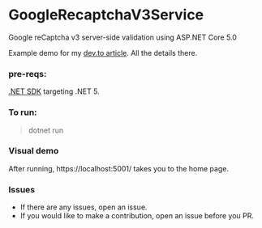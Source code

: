 # GoogleRecaptchaV3Service
Google reCaptcha v3 server-side validation using ASP.NET Core 5.0

Example demo for my [dev.to article](https://dev.to/spencer741/google-recaptcha-v3-server-side-validation-using-asp-net-core-5-0-3hfb). All the details there.

### pre-reqs:
[.NET SDK](https://docs.microsoft.com/en-us/dotnet/core/sdk) targeting .NET 5.

### To run:
> dotnet run

### Visual demo
After running, https://localhost:5001/ takes you to the home page.

### Issues
* If there are any issues, open an issue.
* If you would like to make a contribution, open an issue before you PR.


